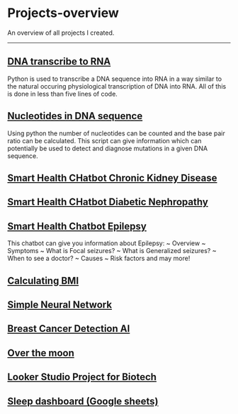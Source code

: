 # Projects-overview
An overview of all projects I created.
********************************************************************
## [DNA transcribe to RNA](https://github.com/ElodynPixel/DNA-transcribe-to-RNA)

Python is used to transcribe a DNA sequence into RNA in a way similar to the natural occuring physiological transcription of DNA into RNA. All of this is done in less than five lines of code.

## [Nucleotides in DNA sequence](https://github.com/ElodynPixel/Nucleotides-in-DNA-sequences)

Using python the number of nucleotides can be counted and the base pair ratio can be calculated. This script can give information which can potentially be used to detect and diagnose mutations in a given DNA sequence.

## [Smart Health CHatbot Chronic Kidney Disease ](https://github.com/ElodynPixel/SmartHealthChatBot-Chronic_Kidney_Disease)


## [Smart Health CHatbot Diabetic Nephropathy](https://github.com/ElodynPixel/SmartHealthChatBot-Diabetic_Nephropathy)


## [Smart Health Chatbot Epilepsy](https://github.com/ElodynPixel/SmartHealthChatBot-Epilepsy)

This chatbot can give you information about Epilepsy: ~ Overview ~ Symptoms ~ What is Focal seizures? ~ What is Generalized seizures? ~ When to see a doctor? ~ Causes ~ Risk factors and may more!

## [Calculating BMI](https://github.com/ElodynPixel/Calculating-BMI)


## [Simple Neural Network](https://github.com/ElodynPixel/Simple-Neural-Network)

## [Breast Cancer Detection AI](https://github.com/ElodynPixel/Breast_Cancer_Detection-AI)


## [Over the moon](https://github.com/ElodynPixel/over-the-moon)

## [Looker Studio Project for Biotech](https://github.com/ElodynPixel/Looker-Studio-project-for-biotech)

## [Sleep dashboard (Google sheets)](https://github.com/ElodynPixel/Sleep-dashboard-Google-sheets-) 
